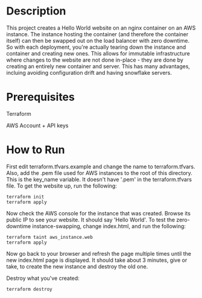 # Description

This project creates a Hello World website on an nginx container on an AWS instance.  The instance hosting the container (and therefore the container itself) can then be swapped out on the load balancer with zero downtime.  So with each deployment, you're actually tearing down the instance and container and creating new ones.  This allows for immutable infrastructure where changes to the website are not done in-place - they are done by creating an entirely new container and server.  This has many advantages, incluing avoiding configuration drift and having snowflake servers.  

# Prerequisites

Terraform

AWS Account + API keys

# How to Run

First edit terraform.tfvars.example and change the name to terraform.tfvars.  Also, add the .pem file used for AWS instances to the root of this directory.  This is the key_name variable.  It doesn't have '.pem' in the terraform.tfvars file.  To get the website up, run the following:

```
terraform init
terraform apply
```

Now check the AWS console for the instance that was created.  Browse its public IP to see your website.  It should say 'Hello World'.  To test the zero-downtime instance-swapping, change index.html, and run the following:

```
terraform taint aws_instance.web
terraform apply
```

Now go back to your browser and refresh the page multiple times until the new index.html page is displayed.  It should take about 3 minutes, give or take, to create the new instance and destroy the old one.

Destroy what you've created:

```
terraform destroy
```
